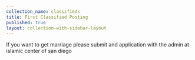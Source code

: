 ```yaml
---
collection_name: classifieds
title: First Classified Posting
published: true
layout: collection-with-sidebar-layout
---
```

If you want to get marriage please submit and application with the admin at islamic center of san diego
